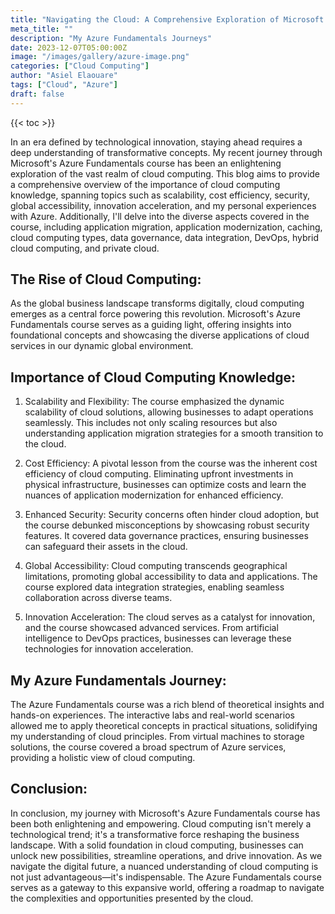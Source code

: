 ```yaml
---
title: "Navigating the Cloud: A Comprehensive Exploration of Microsoft's Azure Fundamentals Course"
meta_title: ""
description: "My Azure Fundamentals Journeys"
date: 2023-12-07T05:00:00Z
image: "/images/gallery/azure-image.png"
categories: ["Cloud Computing"]
author: "Asiel Elaouare"
tags: ["Cloud", "Azure"]
draft: false
---
```



{{< toc >}}

In an era defined by technological innovation, staying ahead requires a deep understanding of transformative concepts. My recent journey through Microsoft's Azure Fundamentals course has been an enlightening exploration of the vast realm of cloud computing. This blog aims to provide a comprehensive overview of the importance of cloud computing knowledge, spanning topics such as scalability, cost efficiency, security, global accessibility, innovation acceleration, and my personal experiences with Azure. Additionally, I'll delve into the diverse aspects covered in the course, including application migration, application modernization, caching, cloud computing types, data governance, data integration, DevOps, hybrid cloud computing, and private cloud.


## The Rise of Cloud Computing:
As the global business landscape transforms digitally, cloud computing emerges as a central force powering this revolution. Microsoft's Azure Fundamentals course serves as a guiding light, offering insights into foundational concepts and showcasing the diverse applications of cloud services in our dynamic global environment.

## Importance of Cloud Computing Knowledge:

1. Scalability and Flexibility:
The course emphasized the dynamic scalability of cloud solutions, allowing businesses to adapt operations seamlessly. This includes not only scaling resources but also understanding application migration strategies for a smooth transition to the cloud.

2. Cost Efficiency:
A pivotal lesson from the course was the inherent cost efficiency of cloud computing. Eliminating upfront investments in physical infrastructure, businesses can optimize costs and learn the nuances of application modernization for enhanced efficiency.

3. Enhanced Security:
Security concerns often hinder cloud adoption, but the course debunked misconceptions by showcasing robust security features. It covered data governance practices, ensuring businesses can safeguard their assets in the cloud.

4. Global Accessibility:
Cloud computing transcends geographical limitations, promoting global accessibility to data and applications. The course explored data integration strategies, enabling seamless collaboration across diverse teams.

5. Innovation Acceleration:
The cloud serves as a catalyst for innovation, and the course showcased advanced services. From artificial intelligence to DevOps practices, businesses can leverage these technologies for innovation acceleration.

## My Azure Fundamentals Journey:
The Azure Fundamentals course was a rich blend of theoretical insights and hands-on experiences. The interactive labs and real-world scenarios allowed me to apply theoretical concepts in practical situations, solidifying my understanding of cloud principles. From virtual machines to storage solutions, the course covered a broad spectrum of Azure services, providing a holistic view of cloud computing.

## Conclusion:
In conclusion, my journey with Microsoft's Azure Fundamentals course has been both enlightening and empowering. Cloud computing isn't merely a technological trend; it's a transformative force reshaping the business landscape. With a solid foundation in cloud computing, businesses can unlock new possibilities, streamline operations, and drive innovation. As we navigate the digital future, a nuanced understanding of cloud computing is not just advantageous—it's indispensable. The Azure Fundamentals course serves as a gateway to this expansive world, offering a roadmap to navigate the complexities and opportunities presented by the cloud.
